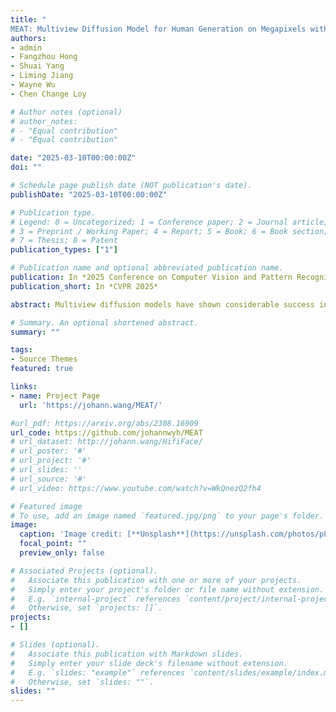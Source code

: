```yaml
---
title: "	
MEAT: Multiview Diffusion Model for Human Generation on Megapixels with Mesh Attention"
authors:
- admin
- Fangzhou Hong
- Shuai Yang
- Liming Jiang
- Wayne Wu
- Chen Change Loy

# Author notes (optional)
# author_notes:
# - "Equal contribution"
# - "Equal contribution"

date: "2025-03-10T00:00:00Z"
doi: ""

# Schedule page publish date (NOT publication's date).
publishDate: "2025-03-10T00:00:00Z"

# Publication type.
# Legend: 0 = Uncategorized; 1 = Conference paper; 2 = Journal article;
# 3 = Preprint / Working Paper; 4 = Report; 5 = Book; 6 = Book section;
# 7 = Thesis; 8 = Patent
publication_types: ["1"]

# Publication name and optional abbreviated publication name.
publication: In *2025 Conference on Computer Vision and Pattern Recognition (CVPR 2025)*
publication_short: In *CVPR 2025*

abstract: Multiview diffusion models have shown considerable success in image-to-3D generation for general objects. However, when applied to human data, existing methods have yet to deliver promising results, largely due to the challenges of scaling multiview attention to higher resolutions. In this paper, we explore human multiview diffusion models at the megapixel level and introduce a solution called mesh attention to enable training at 1024x1024 resolution. Using a clothed human mesh as a central coarse geometric representation, the proposed mesh attention leverages rasterization and projection to establish direct cross-view coordinate correspondences. This approach significantly reduces the complexity of multiview attention while maintaining cross-view consistency. Building on this foundation, we devise a mesh attention block and combine it with keypoint conditioning to create our human-specific multiview diffusion model, MEAT. In addition, we present valuable insights into applying multiview human motion videos for diffusion training, addressing the longstanding issue of data scarcity. Extensive experiments show that MEAT effectively generates dense, consistent multiview human images at the megapixel level, outperforming existing multiview diffusion methods.

# Summary. An optional shortened abstract.
summary: ""

tags:
- Source Themes
featured: true

links:
- name: Project Page
  url: 'https://johann.wang/MEAT/'

#url_pdf: https://arxiv.org/abs/2308.16909
url_code: https://github.com/johannwyh/MEAT
# url_dataset: http://johann.wang/HifiFace/
# url_poster: '#'
# url_project: '#'
# url_slides: ''
# url_source: '#'
# url_video: https://www.youtube.com/watch?v=WkQnezQ2fh4 

# Featured image
# To use, add an image named `featured.jpg/png` to your page's folder. 
image:
  caption: 'Image credit: [**Unsplash**](https://unsplash.com/photos/pLCdAaMFLTE)'
  focal_point: ""
  preview_only: false

# Associated Projects (optional).
#   Associate this publication with one or more of your projects.
#   Simply enter your project's folder or file name without extension.
#   E.g. `internal-project` references `content/project/internal-project/index.md`.
#   Otherwise, set `projects: []`.
projects:
- []

# Slides (optional).
#   Associate this publication with Markdown slides.
#   Simply enter your slide deck's filename without extension.
#   E.g. `slides: "example"` references `content/slides/example/index.md`.
#   Otherwise, set `slides: ""`.
slides: ""
---
```



